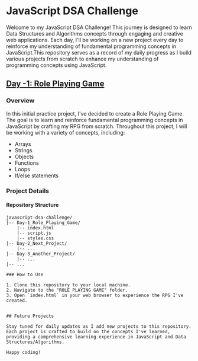 # JavaScript DSA Challenge
Welcome to my JavaScript DSA Challenge! This journey is designed  to learn Data Structures and Algorithms concepts through engaging and creative web applications. Each day, I'll be working on a new project every day to reinforce my understanding of fundamental programming concepts in JavaScript.This repository serves as a record of my daily progress as I build various projects from scratch to enhance my understanding of programming concepts using JavaScript.

## [Day -1: Role Playing Game]([https://github.com/your-username/javascript-dsa-challenge/tree/master/Day-1_Role_Playing_Game](https://github.com/dadihemasri/Javascript-DSA-challenge/tree/main/Role%20Playing%20Game))

### Overview

In this initial practice project, I've decided to create a Role Playing Game. The goal is to learn and reinforce fundamental programming concepts in JavaScript by crafting my RPG from scratch. Throughout this project, I will be working with a variety of concepts, including:

- Arrays
- Strings
- Objects
- Functions
- Loops
- If/else statements

### Project Details

#### Repository Structure

```plaintext
javascript-dsa-challenge/
|-- Day-1_Role_Playing_Game/
    |-- index.html
    |-- script.js
    |-- styles.css
|-- Day-2_Next_Project/
    |-- ...
|-- Day-3_Another_Project/
    |-- ...
|-- ...

### How to Use

1. Clone this repository to your local machine.
2. Navigate to the "ROLE PLAYING GAME" folder.
3. Open `index.html` in your web browser to experience the RPG I've created.


## Future Projects

Stay tuned for daily updates as I add new projects to this repository. Each project is crafted to build on the concepts I've learned, providing a comprehensive learning experience in JavaScript and Data Structures/Algorithms.

Happy coding!

